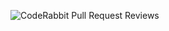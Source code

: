![CodeRabbit Pull Request Reviews](https://img.shields.io/coderabbit/prs/github/paylenn/paylenn?utm_source=oss&utm_medium=github&utm_campaign=paylenn%2Fpaylenn&labelColor=171717&color=FF570A&link=https%3A%2F%2Fcoderabbit.ai&label=CodeRabbit+Reviews)
